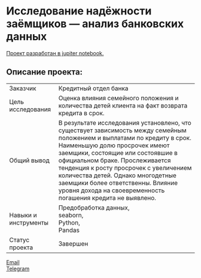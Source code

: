 # Исследование надёжности заёмщиков — анализ банковских данных

[Проект разработан в jupiter notebook.](https://github.com/data-analyst-mr/yandex-projects/blob/main/credits/credits.ipynb)<br/>

## Описание проекта:
|   |  |
|---------------|-------------------|
|Заказчик | Кредитный отдел банка|
|Цель исследования| Оценка влияния семейного положения и количества детей клиента на факт возврата кредита в срок.|
|Общий вывод|В результате исследования установлено, что существует зависимость между семейным положением и выплатами по кредиту в срок. Наименьшую долю просрочек имеют заемщики, состоящие или состоявшие в официальном браке. Прослеживается тенденция к росту просрочек с увеличением количества детей. Однако многодетные заемщики более ответственны. Влияние уровня дохода на своевременность погашения кредита не выявлено.|
|Навыки и инструменты|Предобработка данных,<br/>seaborn,<br/>Python,<br/>Pandas|
|Статус проекта| Завершен|


[Email](mailto:mikhail-shestakov-2022@bk.ru)<br/>
[Telegram](https://t.me/mshestakov1)

